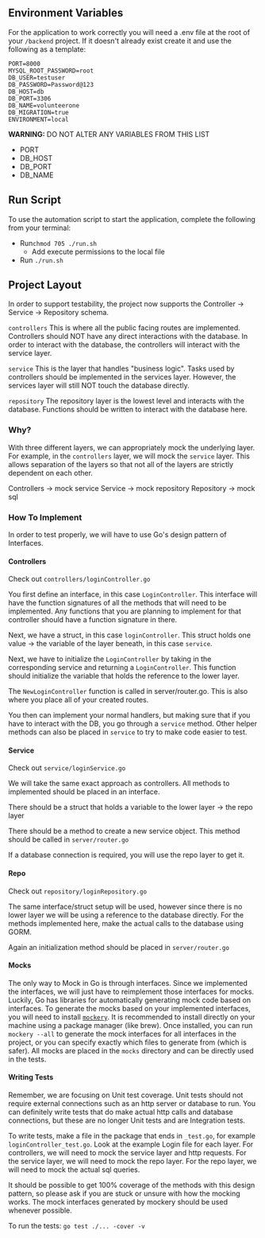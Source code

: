 ## Environment Variables
For the application to work correctly you will need a .env file at the root of your ```/backend``` project.
If it doesn't already exist create it and use the following as a template:

```
PORT=8000
MYSQL_ROOT_PASSWORD=root
DB_USER=testuser
DB_PASSWORD=Password@123
DB_HOST=db              
DB_PORT=3306            
DB_NAME=volunteerone
DB_MIGRATION=true
ENVIRONMENT=local           
```

**WARNING:**
DO NOT ALTER ANY VARIABLES FROM THIS LIST
- PORT
- DB_HOST
- DB_PORT
- DB_NAME

## Run Script
To use the automation script to start the application, complete the following from your terminal:
- Run```chmod 705 ./run.sh```
    - Add execute permissions to the local file
- Run ``` ./run.sh ```

## Project Layout
In order to support testability, the project now supports the 
Controller -> Service -> Repository schema.

`controllers`
This is where all the public facing routes are implemented. Controllers should
NOT have any direct interactions with the database. In order to interact with
the database, the controllers will interact with the service layer.

`service`
This is the layer that handles "business logic". Tasks used by controllers
should be implemented in the services layer. However, the services layer will
still NOT touch the database directly.

`repository`
The repository layer is the lowest level and interacts with the database. 
Functions should be written to interact with the database here.

### Why?
With three different layers, we can appropriately mock the underlying layer.
For example, in the `controllers` layer, we will mock the `service` layer. This
allows separation of the layers so that not all of the layers are strictly
dependent on each other. 

Controllers -> mock service
Service -> mock repository
Repository -> mock sql

### How To Implement
In order to test properly, we will have to use Go's design pattern of Interfaces.

#### Controllers

Check out `controllers/loginController.go`

You first define an interface, in this case `LoginController`. This interface
will have the function signatures of all the methods that will need to be
implemented. Any functions that you are planning to implement for that
controller should have a function signature in there.

Next, we have a struct, in this case `loginController`. This struct holds
one value -> the variable of the layer beneath, in this case `service`.

Next, we have to initialize the `LoginController` by taking in the corresponding
service and returning a `LoginController`. This function should initialize
the variable that holds the reference to the lower layer.

The `NewLoginController` function is called in server/router.go. This is
also where you place all of your created routes.

You then can implement your normal handlers, but making sure that if you
have to interact with the DB, you go through a `service` method. Other helper
methods can also be placed in `service` to try to make code easier to test.

#### Service

Check out `service/loginService.go`

We will take the same exact approach as controllers. All methods to implemented
should be placed in an interface.

There should be a struct that holds a variable to the lower layer -> the repo layer

There should be a method to create a new service object. This method should
be called in `server/router.go`

If a database connection is required, you will use the repo layer to get it.

#### Repo

Check out `repository/loginRepository.go`

The same interface/struct setup will be used, however since there is no lower
layer we will be using a reference to the database directly. For the methods
implemented here, make the actual calls to the database using GORM.

Again an initialization method should be placed in `server/router.go`

#### Mocks

The only way to Mock in Go is through interfaces. Since we implemented the interfaces,
we will just have to reimplement those interfaces for mocks. Luckily, Go has
libraries for automatically generating mock code based on interfaces. To generate
the mocks based on your implemented interfaces, you will need to install 
[`mockery`](https://github.com/vektra/mockery). It is recommended to install directly
on your machine using a package manager (like brew). Once installed, you can
run `mockery --all` to generate the mock interfaces for all interfaces in the project,
or you can specify exactly which files to generate from (which is safer). All mocks
are placed in the `mocks` directory and can be directly used in the tests.

#### Writing Tests

Remember, we are focusing on Unit test coverage. Unit tests should not require
external connections such as an http server or database to run. You can definitely
write tests that do make actual http calls and database connections, but these
are no longer Unit tests and are Integration tests.

To write tests, make a file in the package that ends in `_test.go`, for example
`loginController_test.go`. Look at the example Login file for each layer. 
For controllers, we will need to mock the service layer and http requests. For
the service layer, we will need to mock the repo layer. For the repo layer,
we will need to mock the actual sql queries. 

It should be possible to get 100% coverage of the methods with this design pattern,
so please ask if you are stuck or unsure with how the mocking works. The mock interfaces
generated by mockery should be used whenever possible.

To run the tests: `go test ./... -cover -v`
